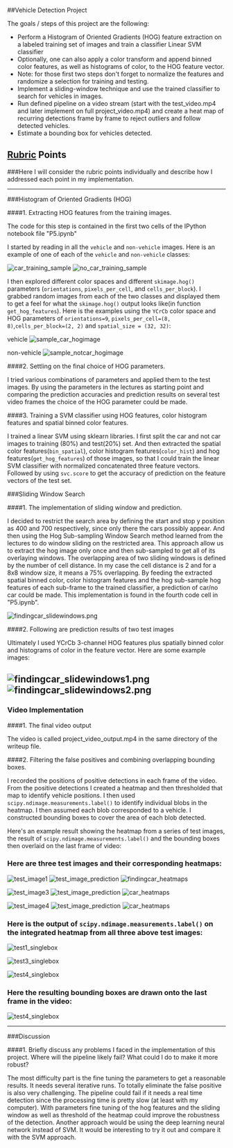##Vehicle Detection Project

The goals / steps of this project are the following:

* Perform a Histogram of Oriented Gradients (HOG) feature extraction on a labeled training set of images and train a classifier Linear SVM classifier
* Optionally, one can also apply a color transform and append binned color features, as well as histograms of color, to the HOG feature vector.
* Note: for those first two steps don't forget to normalize the features and randomize a selection for training and testing.
* Implement a sliding-window technique and use the trained classifier to search for vehicles in images.
* Run defined pipeline on a video stream (start with the test_video.mp4 and later implement on full project_video.mp4) and create a heat map of recurring detections frame by frame to reject outliers and follow detected vehicles.
* Estimate a bounding box for vehicles detected.

## [Rubric](https://review.udacity.com/#!/rubrics/513/view) Points
###Here I will consider the rubric points individually and describe how I addressed each point in my implementation.  

---
###Histogram of Oriented Gradients (HOG)

####1. Extracting HOG features from the training images.

The code for this step is contained in the first two cells of the IPython notebook file "P5.ipynb"  

I started by reading in all the `vehicle` and `non-vehicle` images.  Here is an example of one of each of the `vehicle` and `non-vehicle` classes:

![car_training_sample](./output_images/car_trainingsample_example.png)
![no_car_training_sample](./output_images/not_car_trainingsample_example.png)

I then explored different color spaces and different `skimage.hog()` parameters (`orientations`, `pixels_per_cell`, and `cells_per_block`).  I grabbed random images from each of the two classes and displayed them to get a feel for what the `skimage.hog()` output looks like(in function `get_hog_features`). Here is the examples using the `YCrCb` color space and HOG parameters of `orientations=9`, `pixels_per_cell=(8, 8)`,`cells_per_block=(2, 2)` and `spatial_size = (32, 32)`:

vehicle
![sample_car_hogimage](./output_images/sample_car_hogimage.png)

non-vehicle
![sample_notcar_hogimage](./output_images/sample_notcar_hogimage.png)

####2. Settling on the final choice of HOG parameters.

I tried various combinations of parameters and applied them to the test images. By using the parameters in the lectures as starting point and comparing the prediction accuracies and prediction results on several test video frames the choice of the HOG parameter could be made.

####3. Training a SVM classifier using HOG features, color histogram features and spatial binned color features.

I trained a linear SVM using sklearn libraries. I first split the car and not car images to training (80%) and test(20%) set. And then extracted the spatial color features(`bin_spatial`), color histogram features(`color_hist`) and hog features(`get_hog_features`) of those images, so that I could train the linear SVM classifier with normalized concatenated three feature vectors. Followed by using `svc.score` to get the accuracy of prediction on the feature vectors of the test set.

###Sliding Window Search

####1. The implementation of sliding window and prediction.

I decided to restrict the search area by defining the start and stop y position as 400 and 700 respectively, since only there the cars possibly appear. And then using the Hog Sub-sampling Window Search method learned from the lectures to do window sliding on the restricted area. This approach allow us to extract the hog image only once and then sub-sampled to get all of its overlaying windows. The overlapping area of two sliding windows is defined by the number of cell distance. In my case the cell distance is 2 and for a 8x8 window size, it means a 75% overlapping. By feeding the extracted spatial binned color, color histogram features and the hog sub-sample hog features of each sub-frame to the trained classifier, a prediction of car/no car could be made. This implementation is found in the fourth code cell in "P5.ipynb".

![findingcar_slidewindows.png](./output_images/findingcar_slidewindows.png)

####2. Following are prediction results of two test images

Ultimately I used YCrCb 3-channel HOG features plus spatially binned color and histograms of color in the feature vector. Here are some example images:

![findingcar_slidewindows1.png](./output_images/image1_beforeheatmap.png)
![findingcar_slidewindows2.png](./output_images/image4_beforeheatmap.png)
---

### Video Implementation

####1. The final video output

The video is called project_video_output.mp4 in the same directory of the writeup file.

####2. Filtering the false positives and combining overlapping bounding boxes.

I recorded the positions of positive detections in each frame of the video.  From the positive detections I created a heatmap and then thresholded that map to identify vehicle positions.  I then used `scipy.ndimage.measurements.label()` to identify individual blobs in the heatmap.  I then assumed each blob corresponded to a vehicle.  I constructed bounding boxes to cover the area of each blob detected.  

Here's an example result showing the heatmap from a series of test images, the result of `scipy.ndimage.measurements.label()` and the bounding boxes then overlaid on the last frame of video:


### Here are three test images and their corresponding heatmaps:
![test_image1](./test_images/test1.png)
![test_image_prediction](./output_images/image1_beforeheatmap.png)
![findingcar_heatmaps](./output_images/findingcar_heatmaps.png)

![test_image3](./test_images/test3.png)
![test_image_prediction](./output_images/image3_singlebox.png)
![car_heatmaps](./output_images/image3_heatmap.png)

![test_image4](./test_images/test4.png)
![test_image_prediction](./output_images/image4_beforeheatmap.png)
![car_heatmaps](./output_images/image4_heatmap.png)

### Here is the output of `scipy.ndimage.measurements.label()` on the integrated heatmap from all three above test images:
![test1_singlebox](./output_images/image1_singlebox.png)

![test3_singlebox](./output_images/image3_singlebox.png)

![test4_singlebox](./output_images/image4_singlebox.png)

### Here the resulting bounding boxes are drawn onto the last frame in the video:
![test4_singlebox](./output_images/last_frame.png)

---

###Discussion

####1. Briefly discuss any problems I faced in the implementation of this project.  Where will the pipeline likely fail?  What could I do to make it more robust?

The most difficulty part is the fine tuning the parameters to get a reasonable results. It needs several iterative runs. To totally eliminate the false positive is also very challenging. The pipeline could fail if it needs a real time detection since the processing time is pretty slow (at least with my computer). With parameters fine tuning of the hog features and the sliding window as well as threshold of the heatmap could improve the robustness of the detection. Another approach would be using the deep learning neural network instead of SVM. It would be interesting to try it out and compare it with the SVM approach.  
